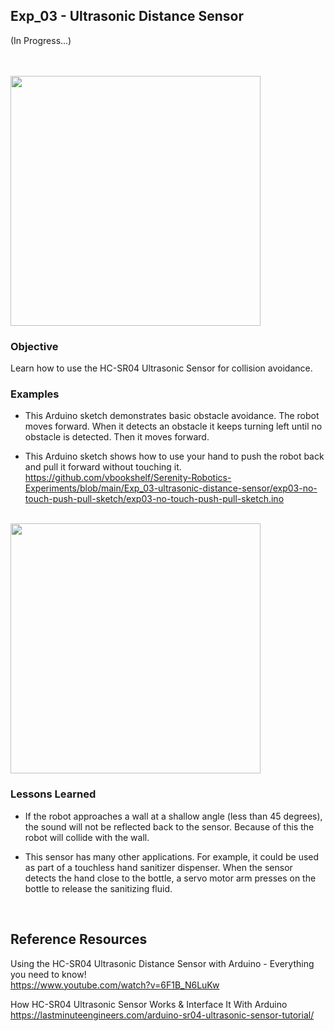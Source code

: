 ## Exp_03 - Ultrasonic Distance Sensor

(In Progress...)

<br>

<br>
<img src="https://github.com/vbookshelf/Serenity-Robotics-Experiments/blob/main/images/distance-sensor-pic.jpg" width="400"></img>
<br>

### Objective

Learn how to use the HC-SR04 Ultrasonic Sensor for collision avoidance.

### Examples

- This Arduino sketch demonstrates basic obstacle avoidance. The robot moves forward. When it detects an obstacle it keeps turning left until no obstacle is detected. Then it moves forward.

- This Arduino sketch shows how to use your hand to push the robot back and pull it forward without touching it.<br>
https://github.com/vbookshelf/Serenity-Robotics-Experiments/blob/main/Exp_03-ultrasonic-distance-sensor/exp03-no-touch-push-pull-sketch/exp03-no-touch-push-pull-sketch.ino

<br>
<img src="https://github.com/vbookshelf/Serenity-Robotics-Experiments/blob/main/images/exp03.gif" width="400"></img>
<br>



### Lessons Learned
- If the robot approaches a wall at a shallow angle (less than 45 degrees), the sound will not be reflected back to the sensor. Because of this the robot will collide with the wall.

- This sensor has many other applications. For example, it could be used as part of a touchless hand sanitizer dispenser. When the sensor detects the hand close to the bottle, a servo motor arm presses on the bottle to release the sanitizing fluid. 



<br>

## Reference Resources

Using the HC-SR04 Ultrasonic Distance Sensor with Arduino - Everything you need to know!<br>
https://www.youtube.com/watch?v=6F1B_N6LuKw<br>

How HC-SR04 Ultrasonic Sensor Works & Interface It With Arduino<br>
https://lastminuteengineers.com/arduino-sr04-ultrasonic-sensor-tutorial/


<br>
